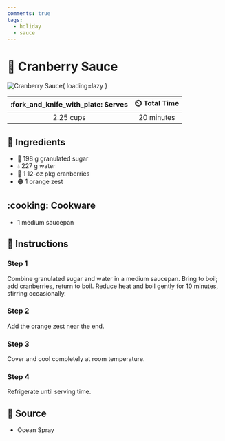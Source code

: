 ```yaml
---
comments: true
tags:
  - holiday
  - sauce
---
```

# :cherries: Cranberry Sauce

![Cranberry Sauce](../assets/images/cranberry-sauce.jpg){ loading=lazy }

| :fork_and_knife_with_plate: Serves | :timer_clock: Total Time |
|:----------------------------------:|:-----------------------: |
| 2.25 cups | 20 minutes |

## :salt: Ingredients

- :candy: 198 g granulated sugar
- :droplet: 227 g water
- :cherries: 1 12-oz pkg cranberries
- :orange_circle: 1 orange zest

## :cooking: Cookware

- 1 medium saucepan

## :pencil: Instructions

### Step 1

Combine granulated sugar and water in a medium saucepan. Bring to boil; add cranberries, return to boil. Reduce heat and
boil gently for 10 minutes, stirring occasionally.

### Step 2

Add the orange zest near the end.

### Step 3

Cover and cool completely at room temperature.

### Step 4

Refrigerate until serving time.

## :link: Source

- Ocean Spray

